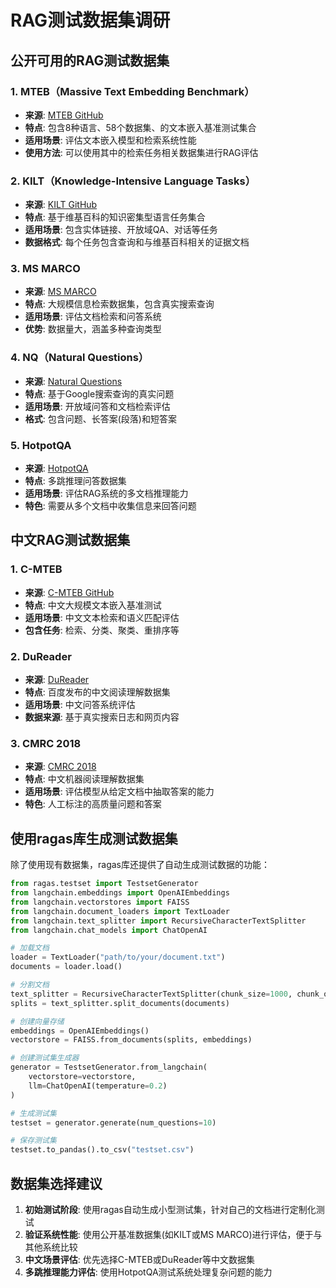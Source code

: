 # RAG测试数据集调研

## 公开可用的RAG测试数据集

### 1. MTEB（Massive Text Embedding Benchmark）
- **来源**: [MTEB GitHub](https://github.com/embeddings-benchmark/mteb)
- **特点**: 包含8种语言、58个数据集、的文本嵌入基准测试集合
- **适用场景**: 评估文本嵌入模型和检索系统性能
- **使用方法**: 可以使用其中的检索任务相关数据集进行RAG评估

### 2. KILT（Knowledge-Intensive Language Tasks）
- **来源**: [KILT GitHub](https://github.com/facebookresearch/KILT)
- **特点**: 基于维基百科的知识密集型语言任务集合
- **适用场景**: 包含实体链接、开放域QA、对话等任务
- **数据格式**: 每个任务包含查询和与维基百科相关的证据文档

### 3. MS MARCO
- **来源**: [MS MARCO](https://microsoft.github.io/msmarco/)
- **特点**: 大规模信息检索数据集，包含真实搜索查询
- **适用场景**: 评估文档检索和问答系统
- **优势**: 数据量大，涵盖多种查询类型

### 4. NQ（Natural Questions）
- **来源**: [Natural Questions](https://ai.google.com/research/NaturalQuestions)
- **特点**: 基于Google搜索查询的真实问题
- **适用场景**: 开放域问答和文档检索评估
- **格式**: 包含问题、长答案(段落)和短答案

### 5. HotpotQA
- **来源**: [HotpotQA](https://hotpotqa.github.io/)
- **特点**: 多跳推理问答数据集
- **适用场景**: 评估RAG系统的多文档推理能力
- **特色**: 需要从多个文档中收集信息来回答问题

## 中文RAG测试数据集

### 1. C-MTEB
- **来源**: [C-MTEB GitHub](https://github.com/FlagOpen/FlagEmbedding/tree/master/C_MTEB)
- **特点**: 中文大规模文本嵌入基准测试
- **适用场景**: 中文文本检索和语义匹配评估
- **包含任务**: 检索、分类、聚类、重排序等

### 2. DuReader
- **来源**: [DuReader](https://github.com/baidu/DuReader)
- **特点**: 百度发布的中文阅读理解数据集
- **适用场景**: 中文问答系统评估
- **数据来源**: 基于真实搜索日志和网页内容

### 3. CMRC 2018
- **来源**: [CMRC 2018](https://github.com/ymcui/cmrc2018)
- **特点**: 中文机器阅读理解数据集
- **适用场景**: 评估模型从给定文档中抽取答案的能力
- **特色**: 人工标注的高质量问题和答案

## 使用ragas库生成测试数据集

除了使用现有数据集，ragas库还提供了自动生成测试数据的功能：

```python
from ragas.testset import TestsetGenerator
from langchain.embeddings import OpenAIEmbeddings
from langchain.vectorstores import FAISS
from langchain.document_loaders import TextLoader
from langchain.text_splitter import RecursiveCharacterTextSplitter
from langchain.chat_models import ChatOpenAI

# 加载文档
loader = TextLoader("path/to/your/document.txt")
documents = loader.load()

# 分割文档
text_splitter = RecursiveCharacterTextSplitter(chunk_size=1000, chunk_overlap=100)
splits = text_splitter.split_documents(documents)

# 创建向量存储
embeddings = OpenAIEmbeddings()
vectorstore = FAISS.from_documents(splits, embeddings)

# 创建测试集生成器
generator = TestsetGenerator.from_langchain(
    vectorstore=vectorstore,
    llm=ChatOpenAI(temperature=0.2)
)

# 生成测试集
testset = generator.generate(num_questions=10)

# 保存测试集
testset.to_pandas().to_csv("testset.csv")
```

## 数据集选择建议

1. **初始测试阶段**: 使用ragas自动生成小型测试集，针对自己的文档进行定制化测试
2. **验证系统性能**: 使用公开基准数据集(如KILT或MS MARCO)进行评估，便于与其他系统比较
3. **中文场景评估**: 优先选择C-MTEB或DuReader等中文数据集
4. **多跳推理能力评估**: 使用HotpotQA测试系统处理复杂问题的能力 